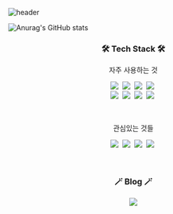 ![header](https://capsule-render.vercel.app/api?type=soft&color=auto&height=150&section=header&text=ChoiHyoSeok&fontSize=70&animation=twinkling)


![Anurag's GitHub stats](https://github-readme-stats.vercel.app/api?username=supremehyo&show_icons=true&theme=radical)


<h3 align="center">🛠 Tech Stack 🛠</h3>

<p align="center"> 자주 사용하는 것 </p>

<p align="center">
   <img src="https://img.shields.io/badge/Java-007396?style=flat-square&logo=Java&logoColor=white"/></a>&nbsp 
    <img src="https://img.shields.io/badge/Android-3DDC84?style=flat-square&logo=Android&logoColor=white"/>&nbsp 
    <img src="https://img.shields.io/badge/Kotlin-7F52FF?style=flat-square&logo=Kotlin&logoColor=white"/>&nbsp 
     <img src="https://img.shields.io/badge/ReactiveX-B7178C?style=flat-square&logo=ReactiveX&logoColor=white"/>&nbsp 
    
  <br>
  <img src="https://img.shields.io/badge/SpringBoot-6DB33F?style=flat-square&logo=Spring&logoColor=white"/></a>&nbsp 
  <img src="https://img.shields.io/badge/Mysql-E6B91E?style=flat-square&logo=MySql&logoColor=white"/></a>&nbsp 
  <img src="https://img.shields.io/badge/aws-333664?style=flat-square&logo=amazon-aws&logoColor=white"/></a>&nbsp 
   <img src="https://img.shields.io/badge/Firebase-FFCA28?style=flat-square&logo=Firebase&logoColor=white"/></a>&nbsp 
</p>

<br>

<p align="center">관심있는 것들 </p>

<p align="center">
  <img src="https://img.shields.io/badge/Flutter-02569B?style=flat-square&logo=Flutter&logoColor=white"/></a>&nbsp 
    <img src="https://img.shields.io/badge/NestJS-E0234E?style=flat-square&logo=NestJS&logoColor=white"/>&nbsp 
    <img src="https://img.shields.io/badge/Kotlin-7F52FF?style=flat-square&logo=Kotlin&logoColor=white"/>&nbsp
      <img src="https://img.shields.io/badge/iOS-000000?style=flat-square&logo=iOS&logoColor=white"/></a>&nbsp 
</p>
<br>
<h3 align="center">🪄 Blog 🪄</h3>

<div align="center" style="text-align:center">
  
  <a href="https://choi-dev.tistory.com/"><img src="https://img.shields.io/badge/Tech%20Blog-11B48A?style=flat-square&logo=Vimeo&logoColor=white&link=https://choi-dev.tistory.com/"/></a>
  
</div>
  
<br>



<br>

